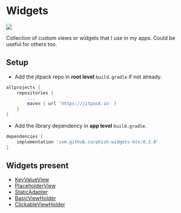 # Widgets
[![](https://jitpack.io/v/corphish/widgets-ktx.svg)](https://jitpack.io/#corphish/widgets-ktx)

Collection of custom views or widgets that I use in my apps.
Could be useful for others too.

## Setup
-  Add the jitpack repo in __root level__ `build.gradle` if not already.
```groovy
allprojects {
	repositories {
		...
		maven { url 'https://jitpack.io' }
	}
}
```
- Add the library dependency in __app level__ `build.gradle`.
```groovy
dependencies {
	implementation 'com.github.corphish:widgets-ktx:0.3.0'
}
```

## Widgets present
-  [KeyValueView](https://github.com/corphish/widgets-ktx/blob/master/widgets-ktx/docs/KeyValueView.md)
-  [PlaceholderView](https://github.com/corphish/widgets-ktx/blob/master/widgets-ktx/docs/PlaceholderView.md)
-  [StaticAdapter](https://github.com/corphish/widgets-ktx/blob/master/widgets-ktx/docs/StaticAdapter.md)
-  [BasicViewHolder](https://github.com/corphish/widgets-ktx/blob/master/widgets-ktx/docs/BasicViewHolder.md)
-  [ClickableViewHolder](https://github.com/corphish/widgets-ktx/blob/master/widgets-ktx/docs/ClickableViewHolder.md)

